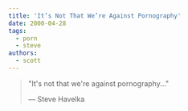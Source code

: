 ```yaml
---
title: 'It’s Not That We’re Against Pornography'
date: 2000-04-28
tags:
  - porn
  - steve
authors:
  - scott
---
```


> "It's not that we're against pornography..."
>
> — Steve Havelka
